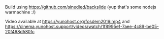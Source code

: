 
Build using https://github.com/sinedied/backslide (yup that's some nodejs warmachine :/)

Video available at https://yunohost.org/fosdem2019.mp4 and https://cinema.yunohost.support/videos/watch/1f8995e1-7aee-4c89-be05-20f468d580fc

